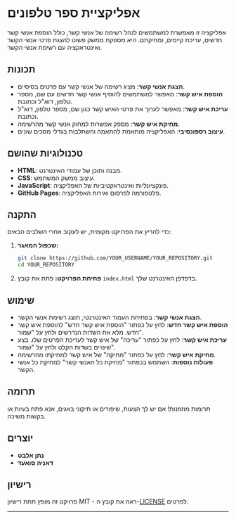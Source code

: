 # אפליקציית ספר טלפונים

אפליקציה זו מאפשרת למשתמשים לנהל רשימה של אנשי קשר, כולל הוספת אנשי קשר חדשים, עריכת קיימים, ומחיקתם. היא מספקת ממשק פשוט להצגת פרטי אנשי הקשר ואינטראקציה עם רשימת אנשי הקשר.

## תכונות

- **הצגת אנשי קשר**: מציג רשימה של אנשי קשר עם פרטים בסיסיים.
- **הוספת איש קשר**: מאפשר למשתמשים להוסיף אנשי קשר חדשים עם שם, מספר טלפון, דוא"ל וכתובת.
- **עריכת איש קשר**: מאפשר לערוך את פרטי האיש קשר כגון שם, מספר טלפון, דוא"ל וכתובת.
- **מחיקת איש קשר**: מספק אפשרות למחוק אנשי קשר מהרשימה.
- **עיצוב רספונסיבי**: האפליקציה מותאמת להתאמה והשתלבות בגדלי מסכים שונים.

## טכנולוגיות שהושם

- **HTML**: מבנה ותוכן של עמודי האינטרנט.
- **CSS**: עיצוב ממשק המשתמש.
- **JavaScript**: פונקציונליות ואינטראקטיביות של האפליקציה.
- **GitHub Pages**: פלטפורמה לפרסום ואירוח האפליקציה.

## התקנה

כדי להריץ את הפרויקט מקומית, יש לעקוב אחרי השלבים הבאים:

1. **שכפול המאגר:**
   ```bash
   git clone https://github.com/YOUR_USERNAME/YOUR_REPOSITORY.git
   cd YOUR_REPOSITORY
   ```

2. **פתיחת הפרויקט:**
   פתח את קובץ `index.html` בדפדפן האינטרנט שלך.

## שימוש

- **הצגת אנשי קשר**: בפתיחת העמוד האינטרנטי, תוצג רשימת אנשי הקשר.
- **הוספת איש קשר חדש**: לחץ על כפתור "הוספת איש קשר חדש" להוספת איש קשר חדש. מלא את השדות הנדרשים ולחץ על "שמור".
- **עריכת איש קשר**: לחץ על כפתור "עריכה" של איש קשר לעריכת הפרטים שלו. בצע שינויים בשדות הקלט ולחץ על "שמור".
- **מחיקת איש קשר**: לחץ על כפתור "מחיקה" של איש קשר למחיקתו מהרשימה.
- **פעולות נוספות**: השתמש בכפתור "מחיקת כל האנשי קשר" למחיקת כל אנשי הקשר.

## תרומה

תרומות מוזמנות! אם יש לך הצעות, שיפורים או תיקוני באגים, אנא פתח בעיות או בקשות משיכה.

## יוצרים

- **נתן אלבט**
- **דאניה סואעד**

## רישיון

פרויקט זה מופץ תחת רישיון MIT - ראה את קובץ ה-[LICENSE](LICENSE) לפרטים.

---

